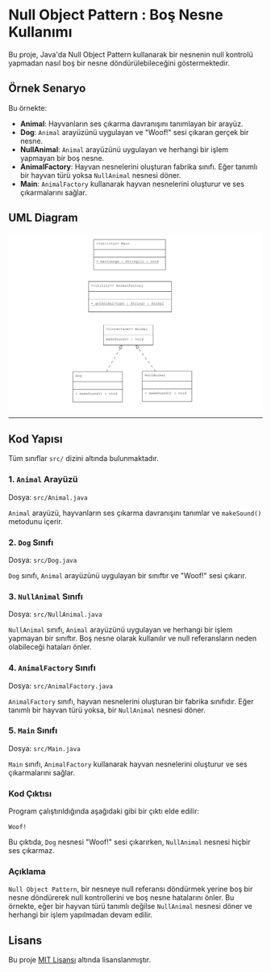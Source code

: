 # Null Object Pattern : Boş Nesne Kullanımı

Bu proje, Java'da Null Object Pattern kullanarak bir nesnenin null kontrolü yapmadan nasıl boş bir nesne döndürülebileceğini göstermektedir.

## Örnek Senaryo

Bu örnekte:
- **Animal**: Hayvanların ses çıkarma davranışını tanımlayan bir arayüz.
- **Dog**: `Animal` arayüzünü uygulayan ve "Woof!" sesi çıkaran gerçek bir nesne.
- **NullAnimal**: `Animal` arayüzünü uygulayan ve herhangi bir işlem yapmayan bir boş nesne.
- **AnimalFactory**: Hayvan nesnelerini oluşturan fabrika sınıfı. Eğer tanımlı bir hayvan türü yoksa `NullAnimal` nesnesi döner.
- **Main**: `AnimalFactory` kullanarak hayvan nesnelerini oluşturur ve ses çıkarmalarını sağlar.

## UML Diagram
![NullObjectPattern](NullObjectPattern.png)

---
## Kod Yapısı

Tüm sınıflar `src/` dizini altında bulunmaktadır.

### 1. `Animal` Arayüzü

Dosya: `src/Animal.java`

`Animal` arayüzü, hayvanların ses çıkarma davranışını tanımlar ve `makeSound()` metodunu içerir.

### 2. `Dog` Sınıfı

Dosya: `src/Dog.java`

`Dog` sınıfı, `Animal` arayüzünü uygulayan bir sınıftır ve "Woof!" sesi çıkarır.

### 3. `NullAnimal` Sınıfı

Dosya: `src/NullAnimal.java`

`NullAnimal` sınıfı, `Animal` arayüzünü uygulayan ve herhangi bir işlem yapmayan bir sınıftır. Boş nesne olarak kullanılır ve null referansların neden olabileceği hataları önler.

### 4. `AnimalFactory` Sınıfı

Dosya: `src/AnimalFactory.java`

`AnimalFactory` sınıfı, hayvan nesnelerini oluşturan bir fabrika sınıfıdır. Eğer tanımlı bir hayvan türü yoksa, bir `NullAnimal` nesnesi döner.

### 5. `Main` Sınıfı

Dosya: `src/Main.java`

`Main` sınıfı, `AnimalFactory` kullanarak hayvan nesnelerini oluşturur ve ses çıkarmalarını sağlar.

### Kod Çıktısı

Program çalıştırıldığında aşağıdaki gibi bir çıktı elde edilir:

```plaintext
Woof!
```

Bu çıktıda, `Dog` nesnesi "Woof!" sesi çıkarırken, `NullAnimal` nesnesi hiçbir ses çıkarmaz.

### Açıklama

`Null Object Pattern`, bir nesneye null referansı döndürmek yerine boş bir nesne döndürerek null kontrollerini ve boş nesne hatalarını önler. Bu örnekte, eğer bir hayvan türü tanımlı değilse `NullAnimal` nesnesi döner ve herhangi bir işlem yapılmadan devam edilir.

## Lisans

Bu proje [MIT Lisansı](LICENSE) altında lisanslanmıştır.
